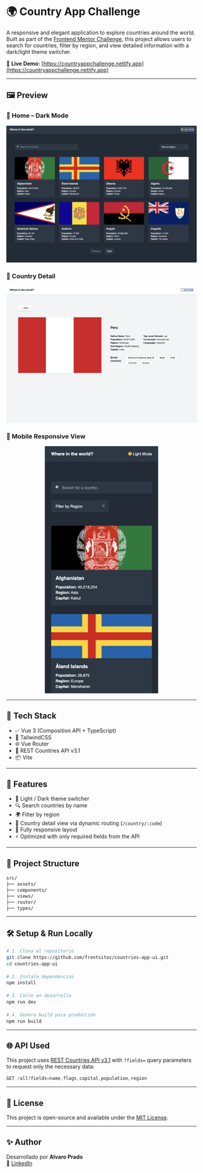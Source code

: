 # 🌍 Country App Challenge

A responsive and elegant application to explore countries around the world.  
Built as part of the [Frontend Mentor Challenge](https://www.frontendmentor.io/challenges/rest-countries-api-with-color-theme-switcher-48f6e9c3), this project allows users to search for countries, filter by region, and view detailed information with a dark/light theme switcher.

🔗 **Live Demo:** [https://countryappchallenge.netlify.app](https://countryappchallenge.netlify.app)

---

## 🖼️ Preview

### 🌙 Home – Dark Mode

<div align="center">
  <img src="./src/assets/home_dark.png" alt="Dark mode" width="600"/>
</div>

### 📄 Country Detail

<div align="center">
  <img src="./src/assets/info_countries_light.png" alt="Detail view" width="600"/>
</div>

### 📱 Mobile Responsive View

<div align="center">
  <img src="./src/assets/main_page_mode_dark.png" alt="Mobile view" width="300"/>
</div>

---

## 🚀 Tech Stack

- ✅ Vue 3 (Composition API + TypeScript)
- 🎨 TailwindCSS
- 🌐 Vue Router
- 🔄 REST Countries API v3.1
- 📦 Vite

---

## 🧩 Features

- 🌙 Light / Dark theme switcher
- 🔍 Search countries by name
- 🌍 Filter by region
- 📄 Country detail view via dynamic routing (`/country/:code`)
- 📱 Fully responsive layout
- ⚡ Optimized with only required fields from the API

---

## 📁 Project Structure

```
src/
├── assets/
├── components/
├── views/
├── router/
├── types/
```

---

## 🛠️ Setup & Run Locally

```bash
# 1. Clona el repositorio
git clone https://github.com/frontsitoz/countries-app-ui.git
cd countries-app-ui

# 2. Instala dependencias
npm install

# 3. Corre en desarrollo
npm run dev

# 4. Genera build para producción
npm run build
```

---

## 🌐 API Used

This project uses [REST Countries API v3.1](https://restcountries.com/) with `?fields=` query parameters to request only the necessary data:

```ts
GET /all?fields=name,flags,capital,population,region
```

---

## 📄 License

This project is open-source and available under the [MIT License](LICENSE).

---

## ✨ Author

Desarrollado por **Alvaro Prado**  
🔗 [LinkedIn](https://www.linkedin.com/in/alvaro-prado-tenorio/)
